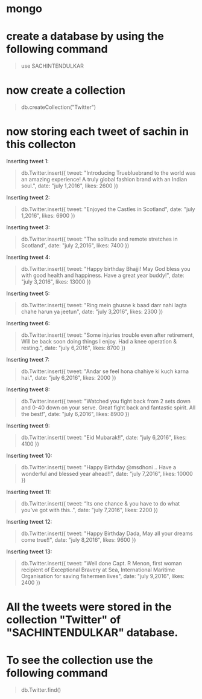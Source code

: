 # mongo

# create a database by using the following command
   >use SACHINTENDULKAR
    
# now create a collection 
   >db.createCollection("Twitter")

# now storing each tweet of sachin in this collecton
Inserting tweet 1:

   >db.Twitter.insert({
   tweet: "Introducing Truebluebrand to the world was an amazing experience! A truly global fashion brand with an Indian soul.",
   date: "july 1,2016",
   likes: 2600
   })
  
Inserting tweet 2:
   >db.Twitter.insert({
   tweet: "Enjoyed the Castles in Scotland",
   date: "july 1,2016",
   likes: 6900
   })
  
Inserting tweet 3:
   >db.Twitter.insert({
   tweet: "The solitude and remote stretches in Scotland",
   date: "july 2,2016",
   likes: 7400
   })
  
Inserting tweet 4:
   >db.Twitter.insert({
   tweet: "Happy birthday Bhajji! May God bless you with good health and happiness. Have a great year buddy!",
   date: "july 3,2016",
   likes: 13000
   })
   
Inserting tweet 5:
   >db.Twitter.insert({
   tweet: "Ring mein ghusne k baad darr nahi lagta chahe harun ya jeetun",
   date: "july 3,2016",
   likes: 2300
   })
   
Inserting tweet 6:
   >db.Twitter.insert({
   tweet: "Some injuries trouble even after retirement, Will be back soon doing things I enjoy. Had a knee operation & resting.",
   date: "july 6,2016",
   likes: 8700
   })
   
Inserting tweet 7:
   >db.Twitter.insert({
   tweet: "Andar se feel hona chahiye ki kuch karna hai.",
   date: "july 6,2016",
   likes: 2000
   })
   
Inserting tweet 8:
   >db.Twitter.insert({
   tweet: "Watched you fight back from 2 sets down and 0-40 down on your serve. Great fight back and fantastic spirit. All the best!",
   date: "july 6,2016",
   likes: 8900
   })
   
Inserting tweet 9:
   >db.Twitter.insert({
   tweet: "Eid Mubarak!!",
   date: "july 6,2016",
   likes: 4100
   })
   
Inserting tweet 10:
   >db.Twitter.insert({
   tweet: "Happy Birthday @msdhoni .. Have a wonderful and blessed year ahead!!",
   date: "july 7,2016",
   likes: 10000
   })
   
Inserting tweet 11:
   >db.Twitter.insert({
   tweet: “Its one chance & you have to do what you've got with this..",
   date: "july 7,2016",
   likes: 2200
   })
   
Inserting tweet 12:
   >db.Twitter.insert({
   tweet: "Happy Birthday Dada, May all your dreams come true!!",
   date: "july 8,2016",
   likes: 9600
   })
   
Inserting tweet 13:
   >db.Twitter.insert({
   tweet: "Well done Capt. R Menon, first woman recipient of Exceptional Bravery at Sea, International Maritime Organisation for saving fishermen lives",
   date: "july 9,2016",
   likes: 2400
   })
   
# All the tweets were stored in the collection "Twitter" of "SACHINTENDULKAR" database.
# To see the collection use the following command
  >db.Twitter.find()
   
